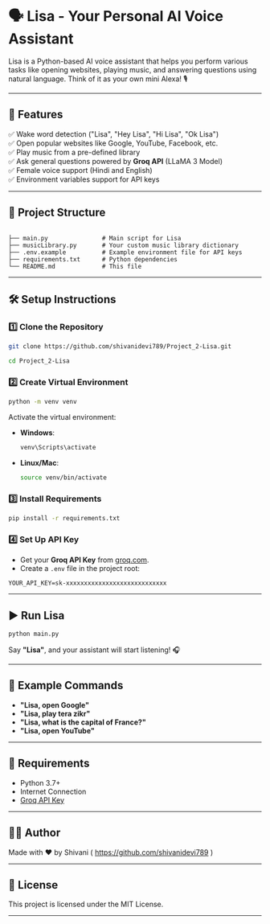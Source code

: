 # 🗣️ Lisa - Your Personal AI Voice Assistant

Lisa is a Python-based AI voice assistant that helps you perform various tasks like opening websites, playing music, and answering questions using natural language. Think of it as your own mini Alexa! 🎙️

---

## 🚀 Features

✅ Wake word detection ("Lisa", "Hey Lisa", "Hi Lisa", "Ok Lisa")  
✅ Open popular websites like Google, YouTube, Facebook, etc.  
✅ Play music from a pre-defined library  
✅ Ask general questions powered by **Groq API** (LLaMA 3 Model)  
✅ Female voice support (Hindi and English)  
✅ Environment variables support for API keys  

---

## 📂 Project Structure

```

├── main.py               # Main script for Lisa
├── musicLibrary.py       # Your custom music library dictionary
├── .env.example          # Example environment file for API keys
├── requirements.txt      # Python dependencies
└── README.md             # This file

````

---

## 🛠️ Setup Instructions

### 1️⃣ Clone the Repository
```bash
git clone https://github.com/shivanidevi789/Project_2-Lisa.git

cd Project_2-Lisa
````

### 2️⃣ Create Virtual Environment

```bash
python -m venv venv
```

Activate the virtual environment:

* **Windows**:

  ```bash
  venv\Scripts\activate
  ```
* **Linux/Mac**:

  ```bash
  source venv/bin/activate
  ```

### 3️⃣ Install Requirements

```bash
pip install -r requirements.txt
```

### 4️⃣ Set Up API Key

* Get your **Groq API Key** from [groq.com](https://groq.com).
* Create a `.env` file in the project root:

```
YOUR_API_KEY=sk-xxxxxxxxxxxxxxxxxxxxxxxxxxxx
```

---

## ▶️ Run Lisa

```bash
python main.py
```

Say **"Lisa"**, and your assistant will start listening! 🎧

---

## 🎤 Example Commands

* **"Lisa, open Google"**
* **"Lisa, play tera zikr"**
* **"Lisa, what is the capital of France?"**
* **"Lisa, open YouTube"**

---

## 📜 Requirements

* Python 3.7+
* Internet Connection
* [Groq API Key](https://groq.com)

---

## 👩‍💻 Author

Made with ❤️ by Shivani ( https://github.com/shivanidevi789 )

---

## 📜 License

This project is licensed under the MIT License.

--- 
